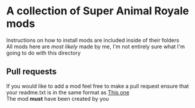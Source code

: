 # A collection of Super Animal Royale mods
Instructions on how to install mods are included inside of their folders<br>
All mods here are *most likely* made by me, I'm not entirely sure what I'm going to do with this directory
## Pull requests
If you would like to add a mod feel free to make a pull request ensure that your readme.txt is in the same format as [This one](https://github.com/dox-net/sar-mods/blob/main/custom-menu-theme/README.txt) <br>
The mod **must** have been created by you

